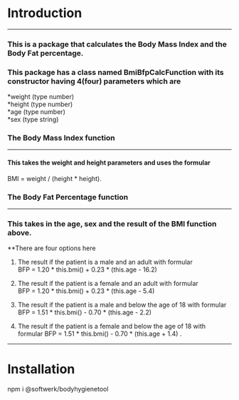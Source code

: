 # Introduction
-----------------------------
### This is a package that calculates the Body Mass Index and the Body Fat percentage.

### This package has a class named BmiBfpCalcFunction with its constructor having 4(four) parameters which are
*weight  (type number)  
*height  (type number)  
*age  (type number)  
*sex (type string)

### The Body Mass Index function
-------
#### This takes the weight and height parameters and uses the formular 
BMI = weight / (height * height).

### The Body Fat Percentage function
-----
### This takes in the age, sex and the result of the BMI function above.
  **There are four options here   
  1. The result if the patient is a male and an adult with formular  
        BFP  = 1.20 * this.bmi() + 0.23 * (this.age - 16.2)   

  2. The result if the patient is a female and an adult with formular           
  BFP  = 1.20 * this.bmi() + 0.23 * (this.age - 5.4)  

  3. The result if the patient is a male and below the age of 18 with formular    
  BFP  = 1.51 * this.bmi() - 0.70 * (this.age - 2.2) 
  4. The result if the patient is a female and below the age of 18 with formular 
  BFP  = 1.51 * this.bmi() - 0.70 * (this.age + 1.4) .     
----------------------      
# Installation
npm i @softwerk/bodyhygienetool